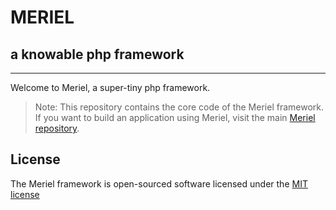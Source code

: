 # MERIEL #
## a knowable php framework ##

- - - -

Welcome to Meriel, a super-tiny php framework.


 > Note: This repository contains the core code of the Meriel framework. If you want to build an application using Meriel, visit the main [Meriel repository](https://github.com/meriel/meriel).


## License

The Meriel framework is open-sourced software licensed under the [MIT license](http://opensource.org/licenses/MIT)